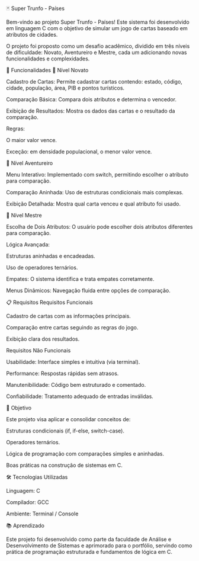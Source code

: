 🃏 Super Trunfo - Países

Bem-vindo ao projeto Super Trunfo - Países!
Este sistema foi desenvolvido em linguagem C com o objetivo de simular um jogo de cartas baseado em atributos de cidades.

O projeto foi proposto como um desafio acadêmico, dividido em três níveis de dificuldade: Novato, Aventureiro e Mestre, cada um adicionando novas funcionalidades e complexidades.

🚀 Funcionalidades
🏅 Nível Novato

Cadastro de Cartas: Permite cadastrar cartas contendo: estado, código, cidade, população, área, PIB e pontos turísticos.

Comparação Básica: Compara dois atributos e determina o vencedor.

Exibição de Resultados: Mostra os dados das cartas e o resultado da comparação.

Regras:

O maior valor vence.

Exceção: em densidade populacional, o menor valor vence.

🏅 Nível Aventureiro

Menu Interativo: Implementado com switch, permitindo escolher o atributo para comparação.

Comparação Aninhada: Uso de estruturas condicionais mais complexas.

Exibição Detalhada: Mostra qual carta venceu e qual atributo foi usado.

🏅 Nível Mestre

Escolha de Dois Atributos: O usuário pode escolher dois atributos diferentes para comparação.

Lógica Avançada:

Estruturas aninhadas e encadeadas.

Uso de operadores ternários.

Empates: O sistema identifica e trata empates corretamente.

Menus Dinâmicos: Navegação fluida entre opções de comparação.

📋 Requisitos
Requisitos Funcionais

Cadastro de cartas com as informações principais.

Comparação entre cartas seguindo as regras do jogo.

Exibição clara dos resultados.

Requisitos Não Funcionais

Usabilidade: Interface simples e intuitiva (via terminal).

Performance: Respostas rápidas sem atrasos.

Manutenibilidade: Código bem estruturado e comentado.

Confiabilidade: Tratamento adequado de entradas inválidas.

🎯 Objetivo

Este projeto visa aplicar e consolidar conceitos de:

Estruturas condicionais (if, if-else, switch-case).

Operadores ternários.

Lógica de programação com comparações simples e aninhadas.

Boas práticas na construção de sistemas em C.

🛠️ Tecnologias Utilizadas

Linguagem: C

Compilador: GCC

Ambiente: Terminal / Console

📚 Aprendizado

Este projeto foi desenvolvido como parte da faculdade de Análise e Desenvolvimento de Sistemas e aprimorado para o portfólio, servindo como prática de programação estruturada e fundamentos de lógica em C.
